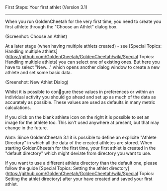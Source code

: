 First Steps: Your first athlet (Version 3.1)
***
When you run GoldenCheetah for the very first time, you need to create you first athlete through the "Choose an Athlet" dialog box.

(Screenhot: Choose an Athlet)

At a later stage (when having multiple athlets created) - see [Special Topics: Handling multiple athlets](https://github.com/GoldenCheetah/GoldenCheetah/wiki/Special Topics: Handling multiple athlets) you can select one of existing ones. But here you have to select "New..." which opens another dialog window to create a new athlete and set some basic data.

(Sreenshot: New Athlet Dialog)

Whilst it is possible to congure these values in preferences or within an individual activity
you should go ahead and set up as much of the data as accurately as possible. These values
are used as defaults in many metric calculations.

If you click on the blank athlete icon on the right it is possible to set an image for the
athlete too. This isn't used anywhere at present, but that may change in the future.

_Note:_ Since GoldenCheetah 3.1 it is possible to define an explicite "Athlete Directory" in which all the data of the created athletes are stored. When starting GoldenCheetah for the first time, your first athlet is created in the "default directory" which might deviate from directory you want to use.

If you want to use a different athlete directory than the default one, please follow the guide [Special Topics: Setting the athlet directory](https://github.com/GoldenCheetah/GoldenCheetah/wiki/Special Topics: Setting the athlet directory) after your have created and saved your first athlet.




